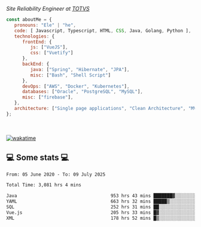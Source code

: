 <p><em>Site Reliability Engineer at <a href="https://www.totvs.com/">TOTVS</a></br>
</em></p>


```javascript
const aboutMe = {
   pronouns: "Ele" | "he",
   code: [ Javascript, Typescript, HTML, CSS, Java, Golang, Python ],
   technologies: {
      frontEnd: {
         js: ["VueJS"],
         css: ["Vuetify"]
      },
      backEnd: {
         java: ["Spring", "Hibernate", "JPA"],
         misc: ["Bash", "Shell Script"]
      },
      devOps: ["AWS", "Docker", "Kubernetes"],
      databases: ["Oracle", "PostgreSQL", "MySQL"],
      misc: ["firebase"],
   },
   architecture: ["Single page applications", "Clean Architecture", "MVC", "Microservices"],
};
```
</br></br>
[![wakatime](https://wakatime.com/badge/user/a3a8ed06-d304-4d6b-bc86-4adc418cdea7.svg)](https://wakatime.com/@a3a8ed06-d304-4d6b-bc86-4adc418cdea7)
<h2>💻 Some stats 💻</h2>

<!--START_SECTION:waka-->

```txt
From: 05 June 2020 - To: 09 July 2025

Total Time: 3,081 hrs 4 mins

Java                                   953 hrs 43 mins ███████▓░░░░░░░░░░░░░░░░░   30.95 %
YAML                                   663 hrs 32 mins █████▒░░░░░░░░░░░░░░░░░░░   21.54 %
SQL                                    252 hrs 31 mins ██░░░░░░░░░░░░░░░░░░░░░░░   08.20 %
Vue.js                                 205 hrs 33 mins █▓░░░░░░░░░░░░░░░░░░░░░░░   06.67 %
XML                                    178 hrs 52 mins █▒░░░░░░░░░░░░░░░░░░░░░░░   05.81 %
```

<!--END_SECTION:waka-->
